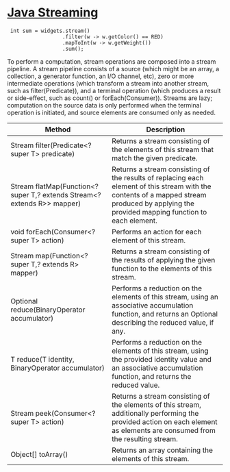 # [Java Streaming](https://docs.oracle.com/javase/8/docs/api/java/util/stream/Stream.html)
```
 int sum = widgets.stream()
                  .filter(w -> w.getColor() == RED)
                  .mapToInt(w -> w.getWeight())
                  .sum();
```
To perform a computation, stream operations are composed into a stream pipeline. A stream pipeline consists of a source (which might be an array, a collection, a generator function, an I/O channel, etc), zero or more intermediate operations (which transform a stream into another stream, such as filter(Predicate)), and a terminal operation (which produces a result or side-effect, such as count() or forEach(Consumer)). Streams are lazy; computation on the source data is only performed when the terminal operation is initiated, and source elements are consumed only as needed. 

| Method | Description |
|--------|-------------|
| Stream<T> 	filter(Predicate<? super T> predicate) |Returns a stream consisting of the elements of this stream that match the given predicate.|
|<R> Stream<R> 	flatMap(Function<? super T,? extends Stream<? extends R>> mapper)|Returns a stream consisting of the results of replacing each element of this stream with the contents of a mapped stream produced by applying the provided mapping function to each element.|
|void 	forEach(Consumer<? super T> action)|Performs an action for each element of this stream.|
|<R> Stream<R> 	map(Function<? super T,? extends R> mapper)|Returns a stream consisting of the results of applying the given function to the elements of this stream.|
|Optional<T> 	reduce(BinaryOperator<T> accumulator)|Performs a reduction on the elements of this stream, using an associative accumulation function, and returns an Optional describing the reduced value, if any.|
|T 	reduce(T identity, BinaryOperator<T> accumulator)|Performs a reduction on the elements of this stream, using the provided identity value and an associative accumulation function, and returns the reduced value.|
|Stream<T> 	peek(Consumer<? super T> action)|Returns a stream consisting of the elements of this stream, additionally performing the provided action on each element as elements are consumed from the resulting stream.|
|Object[] 	toArray()|Returns an array containing the elements of this stream.|


